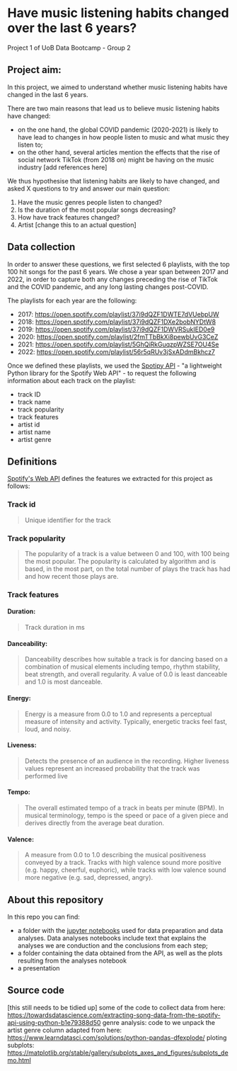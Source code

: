 # Have music listening habits changed over the last 6 years?
Project 1 of UoB Data Bootcamp - Group 2

## Project aim:
In this project, we aimed to understand whether music listening habits have changed in the last 6 years. 

There are two main reasons that lead us to believe music listening habits have changed:
  - on the one hand, the global COVID pandemic (2020-2021) is likely to have lead to changes in how people listen to music and what music they listen to;
  - on the other hand, several articles mention the effects that the rise of social network TikTok (from 2018 on) might be having on the music industry [add references here]

We thus hypothesise that listening habits are likely to have changed, and asked X questions to try and answer our main question:
1. Have the music genres people listen to changed?
2. Is the duration of the most popular songs decreasing?
3. How have track features changed?
4. Artist [change this to an actual question]

## Data collection
In order to answer these questions, we first selected 6 playlists, with the top 100 hit songs for the past 6 years. We chose a year span between 2017 and 2022, in order to capture both any changes preceding the rise of TikTok and the COVID pandemic, and any long lasting changes post-COVID. 

The playlists for each year are the following:
- 2017: https://open.spotify.com/playlist/37i9dQZF1DWTE7dVUebpUW
- 2018: https://open.spotify.com/playlist/37i9dQZF1DXe2bobNYDtW8
- 2019: https://open.spotify.com/playlist/37i9dQZF1DWVRSukIED0e9
- 2020: https://open.spotify.com/playlist/2fmTTbBkXi8pewbUvG3CeZ
- 2021: https://open.spotify.com/playlist/5GhQiRkGuqzpWZSE7OU4Se
- 2022: https://open.spotify.com/playlist/56r5qRUv3jSxADdmBkhcz7

Once we defined these playlists, we used the [Spotipy API](https://spotipy.readthedocs.io/en/2.22.1/)  - "a lightweight Python library for the Spotify Web API" - to request the following information about each track on the playlist:
- track ID
- track name 
- track popularity
- track features
- artist id
- artist name
- artist genre

## Definitions
[Spotify's Web API](https://developer.spotify.com/documentation/web-api) defines the features we extracted for this project as follows:
### Track id
> Unique identifier for the track

### Track popularity
> The popularity of a track is a value between 0 and 100, with 100 being the most popular. The popularity is calculated by algorithm and is based, in the most part, on the total number of plays the track has had and how recent those plays are.

### Track features
#### Duration: 
> Track duration in ms

#### Danceability: 
> Danceability describes how suitable a track is for dancing based on a combination of musical elements including tempo, rhythm stability, beat strength, and overall regularity. A value of 0.0 is least danceable and 1.0 is most danceable.

#### Energy:
> Energy is a measure from 0.0 to 1.0 and represents a perceptual measure of intensity and activity. Typically, energetic tracks feel fast, loud, and noisy. 

#### Liveness: 
> Detects the presence of an audience in the recording. Higher liveness values represent an increased probability that the track was performed live

#### Tempo: 
> The overall estimated tempo of a track in beats per minute (BPM). In musical terminology, tempo is the speed or pace of a given piece and derives directly from the average beat duration.

#### Valence: 
> A measure from 0.0 to 1.0 describing the musical positiveness conveyed by a track. Tracks with high valence sound more positive (e.g. happy, cheerful, euphoric), while tracks with low valence sound more negative (e.g. sad, depressed, angry).

## About this repository
In this repo you can find:
- a folder with the [jupyter notebooks](https://github.com/catisf/Project-1-Group-2/tree/main/jupyter_notebooks) used for data preparation and data analyses. Data analyses notebooks include text that explains the analyses we are conduction and the conclusions from each step;
- a folder containing the data obtained from the API, as well as the plots resulting from the analyses notebook
- a presentation

## Source code
[this still needs to be tidied up]
some of the code to collect data from here: https://towardsdatascience.com/extracting-song-data-from-the-spotify-api-using-python-b1e79388d50
genre analysis: code to we unpack the artist genre column adapted from here: https://www.learndatasci.com/solutions/python-pandas-dfexplode/
ploting subplots: https://matplotlib.org/stable/gallery/subplots_axes_and_figures/subplots_demo.html
